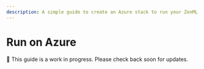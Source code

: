 ```yaml
---
description: A simple guide to create an Azure stack to run your ZenML pipelines
---
```


# Run on Azure

🚧 This guide is a work in progress. Please check back soon for updates.